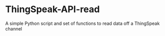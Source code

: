 # ThingSpeak-API-read
A simple Python script and set of functions to read data off a ThingSpeak channel
